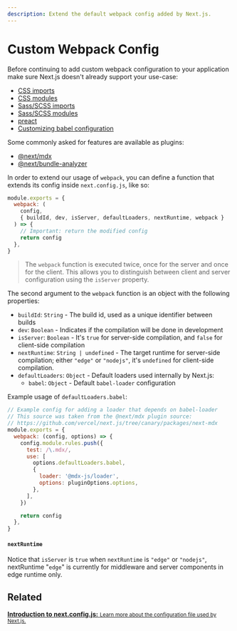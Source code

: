```yaml
---
description: Extend the default webpack config added by Next.js.
---
```


# Custom Webpack Config

Before continuing to add custom webpack configuration to your application make sure Next.js doesn't already support your use-case:

- [CSS imports](/docs/basic-features/built-in-css-support.md#adding-a-global-stylesheet)
- [CSS modules](/docs/basic-features/built-in-css-support.md#adding-component-level-css)
- [Sass/SCSS imports](/docs/basic-features/built-in-css-support.md#sass-support)
- [Sass/SCSS modules](/docs/basic-features/built-in-css-support.md#sass-support)
- [preact](https://github.com/vercel/next.js/tree/canary/examples/using-preact)
- [Customizing babel configuration](/docs/advanced-features/customizing-babel-config.md)

Some commonly asked for features are available as plugins:

- [@next/mdx](https://github.com/vercel/next.js/tree/canary/packages/next-mdx)
- [@next/bundle-analyzer](https://github.com/vercel/next.js/tree/canary/packages/next-bundle-analyzer)

In order to extend our usage of `webpack`, you can define a function that extends its config inside `next.config.js`, like so:

```js
module.exports = {
  webpack: (
    config,
    { buildId, dev, isServer, defaultLoaders, nextRuntime, webpack }
  ) => {
    // Important: return the modified config
    return config
  },
}
```

> The `webpack` function is executed twice, once for the server and once for the client. This allows you to distinguish between client and server configuration using the `isServer` property.

The second argument to the `webpack` function is an object with the following properties:

- `buildId`: `String` - The build id, used as a unique identifier between builds
- `dev`: `Boolean` - Indicates if the compilation will be done in development
- `isServer`: `Boolean` - It's `true` for server-side compilation, and `false` for client-side compilation
- `nextRuntime`: `String | undefined` - The target runtime for server-side compilation; either `"edge"` or `"nodejs"`, it's `undefined` for client-side compilation.
- `defaultLoaders`: `Object` - Default loaders used internally by Next.js:
  - `babel`: `Object` - Default `babel-loader` configuration

Example usage of `defaultLoaders.babel`:

```js
// Example config for adding a loader that depends on babel-loader
// This source was taken from the @next/mdx plugin source:
// https://github.com/vercel/next.js/tree/canary/packages/next-mdx
module.exports = {
  webpack: (config, options) => {
    config.module.rules.push({
      test: /\.mdx/,
      use: [
        options.defaultLoaders.babel,
        {
          loader: '@mdx-js/loader',
          options: pluginOptions.options,
        },
      ],
    })

    return config
  },
}
```

#### `nextRuntime`

Notice that `isServer` is `true` when `nextRuntime` is `"edge"` or `"nodejs"`, nextRuntime "`edge`" is currently for middleware and server components in edge runtime only.

## Related

<div class="card">
  <a href="/docs/api-reference/next.config.js/introduction.md">
    <b>Introduction to next.config.js:</b>
    <small>Learn more about the configuration file used by Next.js.</small>
  </a>
</div>
